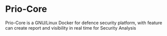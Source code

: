 # Prio-Core
Prio-Core is a GNU/Linux Docker for defence security platform, with feature can create report and visibility in real time for Security Analysis
